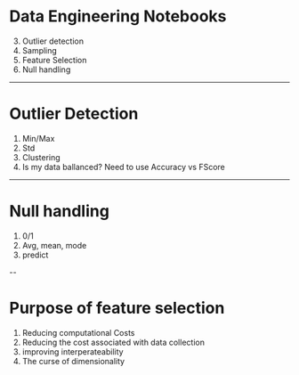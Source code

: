 # Data Engineering Notebooks
3. Outlier detection
2. Sampling
1. Feature Selection
2. Null handling


---
# Outlier Detection
1. Min/Max
2. Std
3. Clustering
4. Is my data ballanced?  Need to use Accuracy vs FScore

---

# Null handling
1. 0/1
2. Avg, mean, mode
3. predict

--
# Purpose of feature selection

1. Reducing computational Costs
2. Reducing the cost associated with data collection
3. improving interperateability
4. The curse of dimensionality
